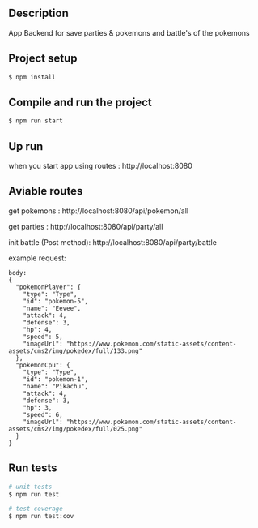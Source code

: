 ## Description

App Backend for save parties & pokemons and battle's of the pokemons

## Project setup

```bash
$ npm install
```

## Compile and run the project

```bash
$ npm run start
```

## Up run

when you start app using routes :
http://localhost:8080

## Aviable routes

get pokemons :
http://localhost:8080/api/pokemon/all

get parties :
http://localhost:8080/api/party/all

init battle (Post method):
http://localhost:8080/api/party/battle

example request:
```curl
body:
{
  "pokemonPlayer": {
    "type": "Type",
    "id": "pokemon-5",
    "name": "Eevee",
    "attack": 4,
    "defense": 3,
    "hp": 4,
    "speed": 5,
    "imageUrl": "https://www.pokemon.com/static-assets/content-assets/cms2/img/pokedex/full/133.png"
  },
  "pokemonCpu": {
    "type": "Type",
    "id": "pokemon-1",
    "name": "Pikachu",
    "attack": 4,
    "defense": 3,
    "hp": 3,
    "speed": 6,
    "imageUrl": "https://www.pokemon.com/static-assets/content-assets/cms2/img/pokedex/full/025.png"
  }
}
```

## Run tests

```bash
# unit tests
$ npm run test

# test coverage
$ npm run test:cov
```
